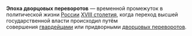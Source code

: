 **Эпоха дворцовых переворотов** — временной промежуток в политической жизни [России](https://ru.wikipedia.org/wiki/%D0%A0%D0%BE%D1%81%D1%81%D0%B8%D0%B9%D1%81%D0%BA%D0%B0%D1%8F_%D0%B8%D0%BC%D0%BF%D0%B5%D1%80%D0%B8%D1%8F "Российская империя") [XVIII столетия](https://ru.wikipedia.org/wiki/XVIII_%D0%B2%D0%B5%D0%BA "XVIII век"), когда переход высшей государственной власти происходил путём совершения [гвардейцами](https://ru.wikipedia.org/wiki/%D0%A0%D1%83%D1%81%D1%81%D0%BA%D0%B0%D1%8F_%D0%B3%D0%B2%D0%B0%D1%80%D0%B4%D0%B8%D1%8F "Русская гвардия") или придворными [дворцовых переворотов](https://ru.wikipedia.org/wiki/%D0%94%D0%B2%D0%BE%D1%80%D1%86%D0%BE%D0%B2%D1%8B%D0%B9_%D0%BF%D0%B5%D1%80%D0%B5%D0%B2%D0%BE%D1%80%D0%BE%D1%82 "Дворцовый переворот").